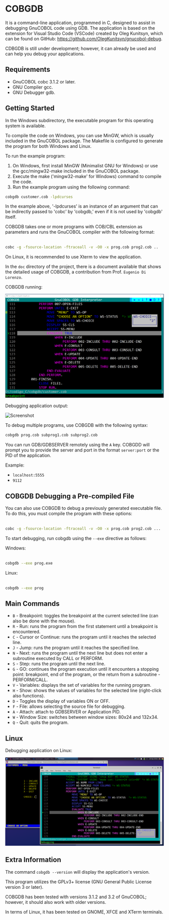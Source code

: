 <h1>COBGDB</h1>

It is a command-line application, programmed in C, designed to assist in debugging GnuCOBOL code using GDB. The application is based on the extension for Visual Studio Code (VSCode) created by Oleg Kunitsyn, which can be found on GitHub: https://github.com/OlegKunitsyn/gnucobol-debug. 

CDBGDB is still under development; however, it can already be used and can help you debug your applications.

## Requirements

* GnuCOBOL cobc 3.1.2 or later.
* GNU Compiler gcc.
* GNU Debugger gdb.

## Getting Started

In the Windows subdirectory, the executable program for this operating system is available.

To compile the code on Windows, you can use MinGW, which is usually included in the GnuCOBOL package. The Makefile is configured to generate the program for both Windows and Linux.

To run the example program:

1. On Windows, first install MinGW (Minimalist GNU for Windows) or use the gcc/mingw32-make included in the GnuCOBOL package.
2. Execute the make ('mingw32-make' for Windows) command to compile the code.
3. Run the example program using the following command:
```bash
cobgdb customer.cob -lpdcurses
```
   
In the example above, '-lpdcurses' is an instance of an argument that can be indirectly passed to 'cobc' by 'cobgdb,' even if it is not used by 'cobgdb' itself.


COBGDB takes one or more programs with COB/CBL extension as parameters and runs the GnuCOBOL compiler with the following format:
```bash

cobc -g -fsource-location -ftraceall -v -O0 -x prog.cob prog2.cob ..
```

On Linux, it is recommended to use Xterm to view the application.

In the ```doc``` directory of the project, there is a document available that shows the detailed usage of COBGDB, a contribution from Prof. ```Eugenio Di Lorenzo```.

COBGDB running:

![Screenshot](cobgdb_run.png)


Debugging application output:

![Screenshot](customer_run.png)


To debug multiple programs, use COBGDB with the following syntax:

```bash
cobgdb prog.cob subprog1.cob subprog2.cob
```

You can run GDB/GDBSERVER remotely using the `A` key. COBGDD will prompt you to provide the server and port in the format `server:port` or the PID of the application.

Example:

- `localhost:5555`
- `9112`


## COBGDB Debugging a Pre-compiled File

You can also use COBGDB to debug a previously generated executable file. To do this, you must compile the program with these options:
```bash

cobc -g -fsource-location -ftraceall -v -O0 -x prog.cob prog2.cob ...
```

To start debugging, run cobgdb using the ```--exe``` directive as follows:

Windows:
```bash

cobgdb --exe prog.exe
```

Linux:
```bash

cobgdb --exe prog
```

## Main Commands

- `B` - Breakpoint: toggles the breakpoint at the current selected line (can also be done with the mouse).
- `R` - Run: runs the program from the first statement until a breakpoint is encountered.
- `C` - Cursor or Continue: runs the program until it reaches the selected line.
- `J` - Jump: runs the program until it reaches the specified line.
- `N` - Next: runs the program until the next line but does not enter a subroutine executed by CALL or PERFORM.
- `S` - Step: runs the program until the next line.
- `G` - GO: continues the program execution until it encounters a stopping point: breakpoint, end of the program, or the return from a subroutine - PERFORM/CALL.
- `V` - Variables: displays the set of variables for the running program.
- `H` - Show: shows the values of variables for the selected line (right-click also functions).
- `D` - Toggles the display of variables ON or OFF.
- `F` - File: allows selecting the source file for debugging.
- `A` - Attach: attach to GDBSERVER or Application PID.
- `W` - Window Size: switches between window sizes: 80x24 and 132x34.
- `Q` - Quit: quits the program.

## Linux

Debugging application on Linux:

![Screenshot](cobgdb_linux.png)

## Extra Information

The command ```cobgdb --version``` will display the application's version.

This program utilizes the GPLv3+ license (GNU General Public License version 3 or later).

COBGDB has been tested with versions 3.1.2 and 3.2 of GnuCOBOL; however, it should also work with older versions. 

In terms of Linux, it has been tested on GNOME, XFCE and XTerm terminals.

